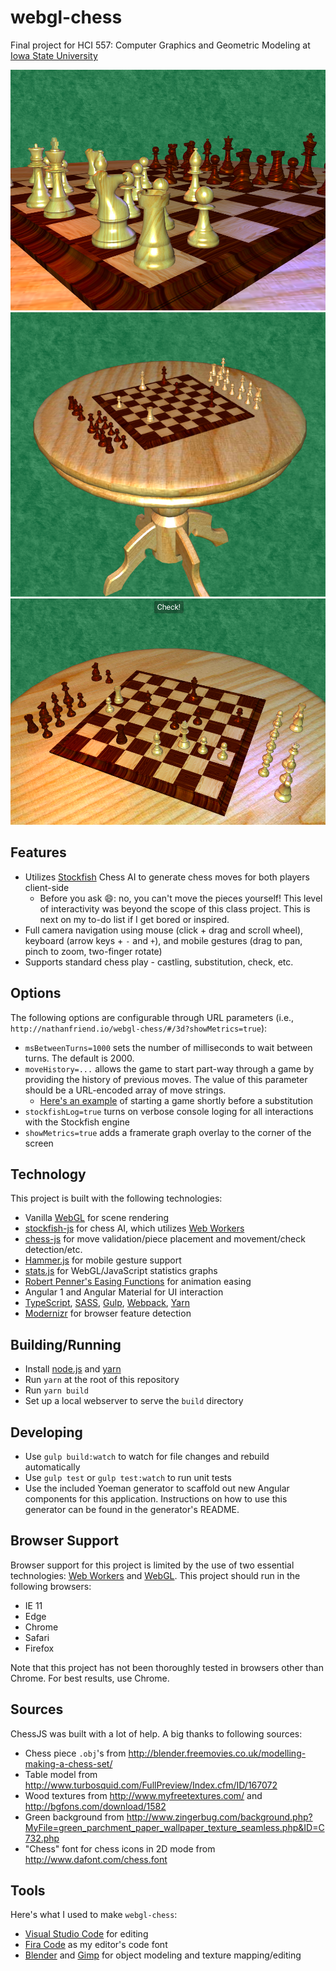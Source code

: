 # webgl-chess
Final project for HCI 557: Computer Graphics and Geometric Modeling at [Iowa State University](http://www.vrac.iastate.edu/hci/)

<img src="screenshots/close.png" />
<br />
<img src="screenshots/far.png" />
<br />
<img src="screenshots/medium.png" />
<br />

## Features

- Utilizes [Stockfish](https://stockfishchess.org/) Chess AI to generate chess moves for both players client-side
  - Before you ask :smile:: no, you can't move the pieces yourself!  This level of interactivity was beyond the scope of this class project.  This is next on my to-do list if I get bored or inspired.
- Full camera navigation using mouse (click + drag and scroll wheel), keyboard (arrow keys + `-` and `+`), and mobile gestures (drag to pan, pinch to zoom, two-finger rotate)
- Supports standard chess play - castling, substitution, check, etc.

## Options

The following options are configurable through URL parameters (i.e., `http://nathanfriend.io/webgl-chess/#/3d?showMetrics=true`):
- `msBetweenTurns=1000` sets the number of milliseconds to wait between turns.  The default is 2000.
- `moveHistory=...` allows the game to start part-way through a game by providing the history of previous moves.  The value of this parameter should be a URL-encoded array of move strings.
  - [Here's an example](http://nathanfriend.io/webgl-chess/#/3d?moveHistory=%5B%22d4%22,%22d5%22,%22Nf3%22,%22e6%22,%22c4%22,%22Nf6%22,%22e3%22,%22Be7%22,%22Nc3%22,%22O-O%22,%22cxd5%22,%22exd5%22,%22Bd3%22,%22c5%22,%22O-O%22,%22Bg4%22,%22h3%22,%22Bxf3%22,%22Qxf3%22,%22Nc6%22,%22dxc5%22,%22Bxc5%22,%22Bc2%22,%22Re8%22,%22Rd1%22,%22d4%22,%22Ba4%22,%22Qc7%22,%22Bxc6%22,%22bxc6%22,%22Na4%22,%22Bb6%22,%22Nxb6%22,%22axb6%22,%22exd4%22,%22Nd5%22,%22a3%22,%22Ra4%22,%22Qd3%22,%22b5%22,%22Be3%22,%22Re6%22,%22Rac1%22,%22h6%22,%22Re1%22,%22Qa7%22,%22Rc5%22,%22Qd7%22,%22Kh2%22,%22Nf4%22,%22Qf5%22,%22Nd5%22,%22Qc2%22,%22Qd6%2B%22,%22Kh1%22,%22Qd7%22,%20%22Qd3%22,%22Nxe3%22,%22fxe3%22,%22Rxd4%22,%22Qxd4%22,%22Qxd4%22,%22exd4%22,%22Rxe1%2B%22,%22Kh2%22,%22Re6%22,%22Kg3%22,%22Re3%2B%22,%22Kf4%22,%22Rb3%22,%22Rxc6%22,%22Rxb2%22,%22Rc8%2B%22,%22Kh7%22,%22d5%22,%22Rxg2%22,%22d6%22,%22Rd2%22,%22Ke5%22,%22g5%22,%22Rc5%22,%22Kg6%22,%22Rd5%22,%22f6%2B%22,%22Ke6%22,%22Re2%2B%22,%22Kd7%22,%22Kf7%22,%22Rxb5%22,%22h5%22,%22Rb7%22,%22Kf8%22,%22Kc8%22,%22Re8%2B%22,%22Kc7%22,%22Re3%22,%22a4%22,%22Rc3%2B%22,%22Kb6%22,%22Rd3%22,%22Kc6%22,%22Rc3%2B%22,%22Kd5%22,%22Rd3%2B%22,%22Ke6%22,%22Re3%2B%22,%22Kd7%22,%22Rxh3%22,%22Kc8%22,%22g4%22,%22d7%22,%22Rd3%22%5D%0D%0A) of starting a game shortly before a substitution
- `stockfishLog=true` turns on verbose console loging for all interactions with the Stockfish engine
- `showMetrics=true` adds a framerate graph overlay to the corner of the screen

## Technology

This project is built with the following technologies:

- Vanilla [WebGL](https://developer.mozilla.org/en-US/docs/Web/API/WebGL_API) for scene rendering
- [stockfish-js](https://github.com/exoticorn/stockfish-js) for chess AI, which utilizes [Web Workers](https://developer.mozilla.org/en-US/docs/Web/API/Web_Workers_API/Using_web_workers)
- [chess-js](https://github.com/jhlywa/chess.js) for move validation/piece placement and movement/check detection/etc.
- [Hammer.js](http://hammerjs.github.io/) for mobile gesture support
- [stats.js](https://github.com/mrdoob/stats.js/) for WebGL/JavaScript statistics graphs
- [Robert Penner's Easing Functions](http://robertpenner.com/easing/) for animation easing
- Angular 1 and Angular Material for UI interaction
- [TypeScript](https://www.typescriptlang.org/), [SASS](http://sass-lang.com/), [Gulp](http://gulpjs.com/), [Webpack](https://webpack.github.io/), [Yarn](https://yarnpkg.com/) 
- [Modernizr](https://modernizr.com/) for browser feature detection

## Building/Running

- Install [node.js](https://nodejs.org/en/) and [yarn](https://yarnpkg.com/en/docs/install)
- Run `yarn` at the root of this repository
- Run `yarn build`
- Set up a local webserver to serve the `build` directory

## Developing 

- Use `gulp build:watch` to watch for file changes and rebuild automatically
- Use `gulp test` or `gulp test:watch` to run unit tests
- Use the included Yoeman generator to scaffold out new Angular components for this application.  Instructions on how to use this generator can be found in the generator's README.

## Browser Support

Browser support for this project is limited by the use of two essential technologies: [Web Workers](https://developer.mozilla.org/en-US/docs/Web/API/Web_Workers_API/Using_web_workers) and [WebGL](https://developer.mozilla.org/en-US/docs/Web/API/WebGL_API).  This project should run in the following browsers:

- IE 11
- Edge
- Chrome
- Safari
- Firefox

Note that this project has not been thoroughly tested in browsers other than Chrome.  For best results, use Chrome.

## Sources

ChessJS was built with a lot of help.  A big thanks to following sources:

- Chess piece `.obj`'s from http://blender.freemovies.co.uk/modelling-making-a-chess-set/
- Table model from http://www.turbosquid.com/FullPreview/Index.cfm/ID/167072
- Wood textures from http://www.myfreetextures.com/ and http://bgfons.com/download/1582
- Green background from http://www.zingerbug.com/background.php?MyFile=green_parchment_paper_wallpaper_texture_seamless.php&ID=C732.php
- "Chess" font for chess icons in 2D mode from http://www.dafont.com/chess.font

## Tools

Here's what I used to make `webgl-chess`:

- [Visual Studio Code](https://code.visualstudio.com/) for editing
- [Fira Code](https://github.com/tonsky/FiraCode) as my editor's code font
- [Blender](https://www.blender.org/) and [Gimp](https://www.gimp.org/) for object modeling and texture mapping/editing





